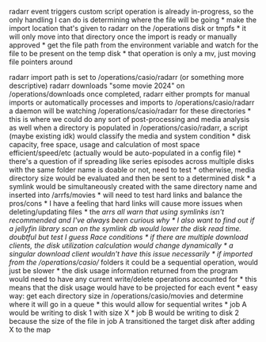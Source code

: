 radarr event triggers custom script
operation is already in-progress, so the only handling I can do is determining where the file will be going
    * make the import location that's given to radarr on the /operations disk or tmpfs
        * it will only move into that directory once the import is ready or manually approved
        * get the file path from the environment variable and watch for the file to be present on the temp disk
        * that operation is only a mv, just moving file pointers around


radarr import path is set to /operations/casio/radarr (or something more descriptive)
radarr downloads "some movie 2024" on /operations/downloads
once completed, radarr either prompts for manual imports or automatically processes and imports to /operations/casio/radarr
a daemon will be watching /operations/casio/radarr for these directories
    * this is where we could do any sort of post-processing and media analysis as well
when a directory is populated in /operations/casio/radarr, a script (maybe existing idk) would classify the media and system condition
    * disk capacity, free space, usage and calculation of most space efficient/speed/etc (actually would be auto-populated in a config file)
    * there's a question of if spreading like series episodes across multiple disks with the same folder name is doable or not, need to test
    * otherwise, media directory size would be evaluated and then be sent to a determined disk
    * a symlink would be simultaneously created with the same directory name and inserted into /arrfs/movies
        * will need to test hard links and balance the pros/cons
        * I have a feeling that hard links will cause more issues when deleting/updating files
        * the *arrs all warn that using symlinks isn't recommended and I've always been curious why
    * I also want to find out if a jellyfin library scan on the symlink db would lower the disk read time. doubtful but test I guess
Race conditions
    * if there are multiple download clients, the disk utilization calculation would change dynamically
        * a singular download client wouldn't have this issue necessarily
        * if imported from the /operations/casio/* folders it could be a sequential operation, would just be slower
        * the disk usage information returned from the program would need to have any current write/delete operations accounted for
        * this means that the disk usage would have to be projected for each event
        * easy way: get each directory size in /operations/casio/movies and determine where it will go in a queue
            * this would allow for sequential writes
            * job A would be writing to disk 1 with size X
            * job B would be writing to disk 2 because the size of the file in job A transitioned the target disk after adding X to the map 